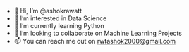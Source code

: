 - 👋 Hi, I’m @ashokrawatt
- 👀 I’m interested in Data Science
- 🌱 I’m currently learning Python
- 💞️ I’m looking to collaborate on Machine Learning Projects
- 📫 You can reach me out on rwtashok2000@gmail.com

<!---
ashokrawatt/ashokrawatt is a ✨ special ✨ repository because its `README.md` (this file) appears on your GitHub profile.
You can click the Preview link to take a look at your changes.
--->
